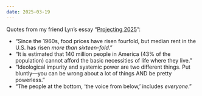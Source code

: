 ```yaml
---
date: 2025-03-19
---
```


Quotes from my friend Lyn’s essay “[Projecting 2025](https://docs.google.com/document/d/1H_SxEZ6nqEuqw0sy5QUS83yEUJynfookOXjTeq-nHN4/edit?usp=sharing)”:

- “Since the 1960s, food prices have risen fourfold, but median rent in the U.S. has risen *more than* *sixteen-fold*.”
- “It is estimated that 140 million people in America (43% of the population) cannot afford the basic necessities of life where they live.”
- “Ideological impurity and systemic power are two different things. Put bluntly—you can be wrong about a lot of things AND be pretty powerless.”
- “The people at the bottom, ‘the voice from below,’ includes *everyone*.”
